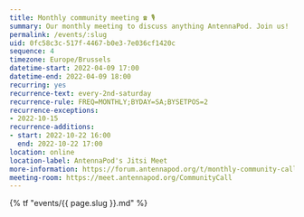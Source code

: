 ```yaml
---
title: Monthly community meeting ☎ 🎙
summary: Our monthly meeting to discuss anything AntennaPod. Join us!
permalink: /events/:slug
uid: 0fc58c3c-517f-4467-b0e3-7e036cf1420c
sequence: 4
timezone: Europe/Brussels
datetime-start: 2022-04-09 17:00
datetime-end: 2022-04-09 18:00
recurring: yes
recurrence-text: every-2nd-saturday
recurrence-rule: FREQ=MONTHLY;BYDAY=SA;BYSETPOS=2
recurrence-exceptions:
- 2022-10-15
recurrence-additions:
- start: 2022-10-22 16:00
  end: 2022-10-22 17:00
location: online
location-label: AntennaPod's Jitsi Meet
more-information: https://forum.antennapod.org/t/monthly-community-call/1869
meeting-room: https://meet.antennapod.org/CommunityCall
---
```


{% tf "events/{{ page.slug }}.md" %}
